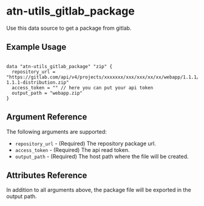 # atn-utils_gitlab_package

Use this data source to get a package from gitlab.

## Example Usage

```hcl

data "atn-utils_gitlab_package" "zip" {
  repository_url = "https://gitlab.com/api/v4/projects/xxxxxxx/xxx/xxx/xx/xx/webapp/1.1.1/webapp-1.1.1-distribution.zip"
  access_token = "" // here you can put your api token
  output_path = "webapp.zip"
}
```

## Argument Reference

The following arguments are supported:
* `repository_url` - (Required) The repository package url.
* `access_token` - (Required) The api read token.
* `output_path` - (Required) The host path where the file will be created. 


## Attributes Reference

In addition to all arguments above, the package file will be exported in the output path.


